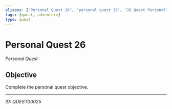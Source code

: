 ```yaml
---
aliases: ["Personal Quest 26", "personal quest 26", "26 Quest Personal"]
tags: [quest, adventure]
type: quest
---
```


# Personal Quest 26

*Personal Quest*

## Objective
Complete the personal quest objective.

---
*ID: QUEST00025*